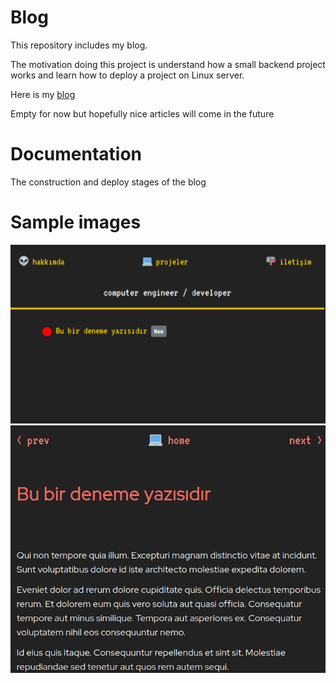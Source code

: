 # Blog

This repository includes my blog.

The motivation doing this project is understand how a small backend project works and learn how to deploy a project on Linux server.

Here is my [blog](http://yasinacierik.xyz)

Empty for now but hopefully nice articles will come in the future




# Documentation

The construction and deploy stages of the blog


# Sample images

<img src="src/main_page.png" border="0" />
<img src="src/post.png" border="0" />


<!--
    responsive anlatırken eklenecek
 <img src="src/mobile.png" border="0" />
<img src="src/mobile2.png" border="0" /> -->

